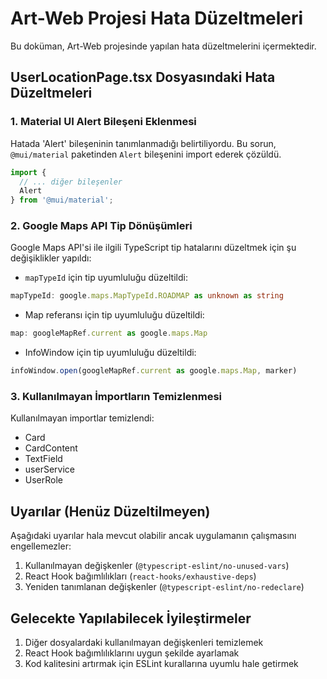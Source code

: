 # Art-Web Projesi Hata Düzeltmeleri

Bu doküman, Art-Web projesinde yapılan hata düzeltmelerini içermektedir.

## UserLocationPage.tsx Dosyasındaki Hata Düzeltmeleri

### 1. Material UI Alert Bileşeni Eklenmesi
Hatada 'Alert' bileşeninin tanımlanmadığı belirtiliyordu. Bu sorun, `@mui/material` paketinden `Alert` bileşenini import ederek çözüldü.

```typescript
import {
  // ... diğer bileşenler
  Alert
} from '@mui/material';
```

### 2. Google Maps API Tip Dönüşümleri
Google Maps API'si ile ilgili TypeScript tip hatalarını düzeltmek için şu değişiklikler yapıldı:

- `mapTypeId` için tip uyumluluğu düzeltildi:
```typescript
mapTypeId: google.maps.MapTypeId.ROADMAP as unknown as string
```

- Map referansı için tip uyumluluğu düzeltildi:
```typescript
map: googleMapRef.current as google.maps.Map
```

- InfoWindow için tip uyumluluğu düzeltildi:
```typescript
infoWindow.open(googleMapRef.current as google.maps.Map, marker)
```

### 3. Kullanılmayan İmportların Temizlenmesi
Kullanılmayan importlar temizlendi:
- Card
- CardContent
- TextField
- userService
- UserRole

## Uyarılar (Henüz Düzeltilmeyen)

Aşağıdaki uyarılar hala mevcut olabilir ancak uygulamanın çalışmasını engellemezler:

1. Kullanılmayan değişkenler (`@typescript-eslint/no-unused-vars`)
2. React Hook bağımlılıkları (`react-hooks/exhaustive-deps`)
3. Yeniden tanımlanan değişkenler (`@typescript-eslint/no-redeclare`)

## Gelecekte Yapılabilecek İyileştirmeler

1. Diğer dosyalardaki kullanılmayan değişkenleri temizlemek
2. React Hook bağımlılıklarını uygun şekilde ayarlamak
3. Kod kalitesini artırmak için ESLint kurallarına uyumlu hale getirmek 